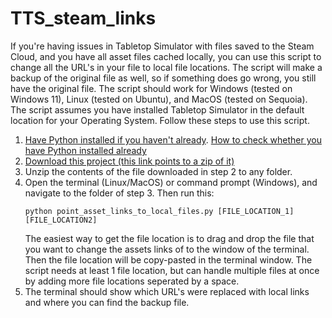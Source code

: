 # TTS_steam_links

If you're having issues in Tabletop Simulator with files saved to the Steam Cloud, and you have all asset files cached locally, you can use this script to change all the URL's in your file to local file locations. The script will make a backup of the original file as well, so if something does go wrong, you still have the original file. 
The script should work for Windows (tested on Windows 11), Linux (tested on Ubuntu), and MacOS (tested on Sequoia). The script assumes you have installed Tabletop Simulator in the default location for your Operating System. Follow these steps to use this script. 

1. [Have Python installed if you haven't already](https://www.python.org/downloads/). [How to check whether you have Python installed already](https://www.freecodecamp.org/news/check-python-version-how-to-check-py-in-mac-windows-and-linux/) 
2. [Download this project (this link points to a zip of it)](https://github.com/FVMF/TTS_steam_links/archive/refs/heads/main.zip)
3. Unzip the contents of the file downloaded in step 2 to any folder. 
4. Open the terminal (Linux/MacOS) or command prompt (Windows), and navigate to the folder of step 3. Then run this:
   ```
   python point_asset_links_to_local_files.py [FILE_LOCATION_1] [FILE_LOCATION2]
   ```
   The easiest way to get the file location is to drag and drop the file that you want to change the assets links of to the window of the terminal. Then the file location will be copy-pasted in the terminal window. The script needs at least 1 file location, but can handle multiple files at once by adding more file locations seperated by a space.
6. The terminal should show which URL's were replaced with local links and where you can find the backup file.
